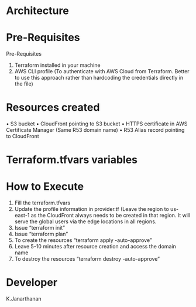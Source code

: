 # Architecture

# Pre-Requisites
Pre-Requisites
1.	Terraform installed in your machine
2.	AWS CLI profile (To authenticate with AWS Cloud from Terraform. Better to use this approach rather than hardcoding the credentials directly in the file)

# Resources created
•	S3 bucket
•	CloudFront pointing to S3 bucket
•	HTTPS certificate in AWS Certificate Manager (Same R53 domain name)
•	R53 Alias record pointing to CloudFront

# Terraform.tfvars variables

# How to Execute
1.	Fill the terraform.tfvars
2.	Update the profile information in provider.tf 
(Leave the region to us-east-1 as the CloudFront always needs to be created in that region. It will serve the global users via the edge locations in all regions.
3.	Issue “terraform init”
4.	Issue “terraform plan”
5.	To create the resources “terraform apply -auto-approve”
6.	Leave 5-10 minutes after resource creation and access the domain name
7.	To destroy the resources “terraform destroy -auto-approve”

# Developer 
K.Janarthanan
